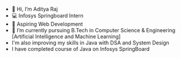 - 👋 Hi, I’m Aditya Raj
- 💻 Infosys Springboard Intern 
- 👀 Aspiring Web Development 
- 🌱 I’m currently pursuing B.Tech in Computer Science & Engineering [Artificial Intelligence and Machine Learning]
- I'm also improving my skills in Java with DSA and System Design
- I have completed course of Java on Infosys SpringBoard



